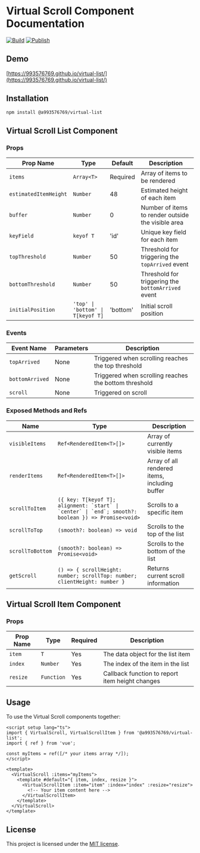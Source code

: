 # Virtual Scroll Component Documentation

[![Build](https://github.com/993576769/virtual-list/actions/workflows/build.yml/badge.svg)](https://github.com/993576769/virtual-list/actions/workflows/build.yml)
[![Publish](https://github.com/993576769/virtual-list/actions/workflows/publish.yml/badge.svg)](https://github.com/993576769/virtual-list/actions/workflows/publish.yml)

## Demo

[https://993576769.github.io/virtual-list/](https://993576769.github.io/virtual-list/)

## Installation

```bash
npm install @a993576769/virtual-list
```

## Virtual Scroll List Component

### Props

| Prop Name | Type | Default | Description |
|-----------|------|---------|-------------|
| `items` | `Array<T>` | Required | Array of items to be rendered |
| `estimatedItemHeight` | `Number` | 48 | Estimated height of each item |
| `buffer` | `Number` | 0 | Number of items to render outside the visible area |
| `keyField` | `keyof T` | 'id' | Unique key field for each item |
| `topThreshold` | `Number` | 50 | Threshold for triggering the `topArrived` event |
| `bottomThreshold` | `Number` | 50 | Threshold for triggering the `bottomArrived` event |
| `initialPosition` | `'top' \| 'bottom' \| T[keyof T]` | 'bottom' | Initial scroll position |

### Events

| Event Name | Parameters | Description |
|------------|------------|-------------|
| `topArrived` | None | Triggered when scrolling reaches the top threshold |
| `bottomArrived` | None | Triggered when scrolling reaches the bottom threshold |
| `scroll` | None | Triggered on scroll |

### Exposed Methods and Refs

| Name | Type | Description |
|------|------|-------------|
| `visibleItems` | `Ref<RenderedItem<T>[]>` | Array of currently visible items |
| `renderItems` | `Ref<RenderedItem<T>[]>` | Array of all rendered items, including buffer |
| `scrollToItem` | ``({ key: T[keyof T]; alignment: `start` \| `center` \| `end`; smooth?: boolean }) => Promise<void>`` | Scrolls to a specific item |
| `scrollToTop` | `(smooth?: boolean) => void` | Scrolls to the top of the list |
| `scrollToBottom` | `(smooth?: boolean) => Promise<void>` | Scrolls to the bottom of the list |
| `getScroll` | `() => { scrollHeight: number; scrollTop: number; clientHeight: number }` | Returns current scroll information |

## Virtual Scroll Item Component

### Props

| Prop Name | Type | Required | Description |
|-----------|------|----------|-------------|
| `item` | `T` | Yes | The data object for the list item |
| `index` | `Number` | Yes | The index of the item in the list |
| `resize` | `Function` | Yes | Callback function to report item height changes |

## Usage

To use the Virtual Scroll components together:

```vue
<script setup lang="ts">
import { VirtualScroll, VirtualScrollItem } from '@a993576769/virtual-list';
import { ref } from 'vue';

const myItems = ref([/* your items array */]);
</script>

<template>
  <VirtualScroll :items="myItems">
    <template #default="{ item, index, resize }">
      <VirtualScrollItem :item="item" :index="index" :resize="resize">
        <!-- Your item content here -->
      </VirtualScrollItem>
    </template>
  </VirtualScroll>
</template>
```

## License

This project is licensed under the [MIT license](https://opensource.org/licenses/MIT).
